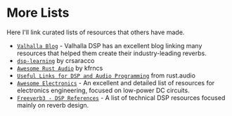 # More Lists
Here I'll link curated lists of resources that others have made.

- [`Valhalla Blog`] - Valhalla DSP has an excellent blog linking many resources that helped them create their industry-leading reverbs.
- [`dsp-learning`] by crsaracco
- [`Awesome Rust Audio`] by kfrncs
- [`Useful Links for DSP and Audio Programming`] from rust.audio
- [`Awesome Electronics`] - An excellent and detailed list of resources for electronics engineering, focused on low-power DC circuits.
- [`Freeverb3 - DSP References`] - A list of technical DSP resources focused mainly on reverb design.

[`Valhalla Blog`]: https://valhalladsp.com/blog/
[`dsp-learning`]: https://github.com/crsaracco/dsp-learning
[`Awesome Rust Audio`]: https://github.com/kfrncs/awesome-rust-audio
[`Useful Links for DSP and Audio Programming`]: https://rust.audio/articles/useful-resources/
[`Awesome Electronics`]: https://github.com/kitspace/awesome-electronics
[`Freeverb3 - DSP References`]: https://freeverb3vst.osdn.jp/ref.shtml
